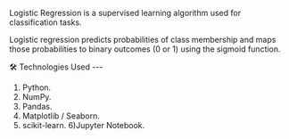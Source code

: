 Logistic Regression is a supervised learning algorithm used for classification tasks.

Logistic regression predicts probabilities of class membership and maps those probabilities to binary outcomes (0 or 1) using the sigmoid function.

🛠️ Technologies Used ---
1) Python.
2) NumPy.
3) Pandas.
4) Matplotlib / Seaborn.
5) scikit-learn.
6)Jupyter Notebook.

